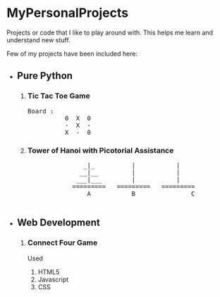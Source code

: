 # MyPersonalProjects
Projects  or code that I like to play around with. This helps me learn and understand new stuff.

<p>
  Few of my projects have been included here:
  <ul>
    <li><h2>Pure Python</h2>
      <ol>
        <li>
          <h3>Tic Tac Toe Game</h3>
          <pre>Board : 
          0  X  0  
          -  X  -  
          X  -  0  </pre>
        </li>
        <li>
          <h3>Tower of Hanoi with Picotorial Assistance</h3>
          <pre>
               _|_   	    |    	    |
              __|__  	    |    	    |
             ___|___ 	    |    	    |
            =========	=========	=========
                A           B               C
          </pre>
        </li>
       </ol>
      </li>
    <li><h2>Web Development</h2>
      <ol>
        <li>
          <h3>Connect Four Game</h3>
          <p>Used
            <ol><li>HTML5</li><li>Javascript</li><li>CSS</li><ol>
           </p>
        </li>
      </ol>
    </li>
  </ul>
</p>
